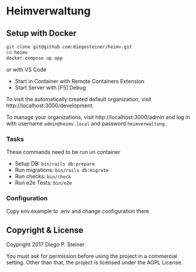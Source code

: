 # Heimverwaltung

## Setup with Docker

```sh
git clone git@github.com:diegosteiner/heimv.git
cd heimv
docker-compose up app
```

or with VS Code

- Start in Container with Remote Containers Extension
- Start Server with [F5] Debug

To visit the automatically created default organization, visit http://localhost:3000/development.

To manage your organizations, visit http://localhost:3000/admin and log in with username `admin@heimv.local` and password `heimverwaltung`.

### Tasks

These commands need to be run un container

- Setup DB: `bin/rails db:prepare`
- Run migrations: `bin/rails db:migrate`
- Run checks: `bin/check`
- Run e2e Tests: `bin/e2e`

### Configuration

Copy env.example to .env and change configuration there

## Copyright & License

Coypright 2017 Diego P. Steiner

You must ask for permission before using the project in a commercial setting. Other than that, the project is licensed under the AGPL License.
